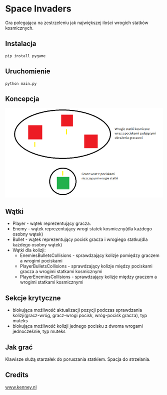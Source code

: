 # Space Invaders
Gra polegająca na zestrzeleniu jak największej ilości wrogich statków kosmicznych.
## Instalacja
```
pip install pygame
```
## Uruchomienie

```
python main.py
```

## Koncepcja
![img_1.png](img.png)

## Wątki
- Player - wątek reprezentujący gracza.
- Enemy - wątek reprezentujący wrogi statek kosmiczny(dla każdego osobny wątek)
- Bullet - wątek reprezentujący pocisk gracza i wrogiego statku(dla każdego osobny wątek)
- Wątki dla kolizji:
  - EnemiesBulletsCollisions - sprawdzający kolizje pomiędzy graczem a wrogimi pociskami
  - PlayerBulletsCollisions - sprawdzający kolizje między pociskami gracza a wrogimi statkami kosmicznymi
  - PlayerEnemiesCollisions - sprawdzający kolizje między graczem a wrogimi statkami kosmicznymi

## Sekcje krytyczne
- blokująca możliwość aktualizacji pozycji podczas sprawdzania kolizji(gracz-wróg, gracz-wrogi pocisk, wróg-pocisk gracza), typ muteks
- blokująca możliwość kolizji jednego pocisku z dwoma wrogami jednocześnie, typ muteks

## Jak grać
Klawisze służą starzałek do poruszania statkiem.
Spacja do strzelania.



## Credits
www.kenney.nl